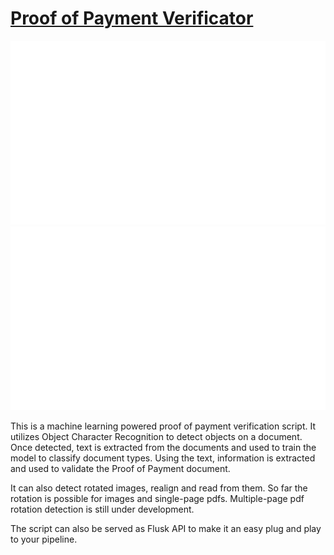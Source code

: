 # [Proof of Payment Verificator](https://github.com/Deon-Trevor/POP-Verificator)

<a href="https://github.com/Deon-Trevor/POP-Verificator">

![](https://github.com/Deon-Trevor/Github-Stats/blob/master/generated/overview.svg)
![](https://github.com/Deon-Trevor/Github-Stats/blob/master/generated/languages.svg)

</a>

This is a machine learning powered proof of payment verification script. It utilizes Object Character Recognition to 
detect objects on a document. Once detected, text is extracted from the documents and used to train the model to classify document
types. Using the text, information is extracted and used to validate the Proof of Payment document.

It can also detect rotated images, realign and read from them. So far the rotation is possible for images and single-page pdfs. Multiple-page pdf rotation detection is still under development.

The script can also be served as Flusk API to make it an easy plug and play to your pipeline.